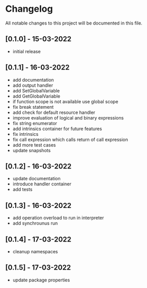 # Changelog

All notable changes to this project will be documented in this file.

## [0.1.0] - 15-03-2022

- initial release

## [0.1.1] - 16-03-2022

- add documentation
- add output handler
- add SetGlobalVariable
- add GetGlobalVariable
- if function scope is not available use global scope
- fix break statement
- add check for default resource handler
- improve evaluation of logical and binary expressions
- fix string enumerator
- add intrinsics container for future features
- fix intrinsics
- fix call expression which calls return of call expression
- add more test cases
- update snapshots

## [0.1.2] - 16-03-2022

- update documentation
- introduce handler container
- add tests

## [0.1.3] - 16-03-2022

- add operation overload to run in interpreter
- add synchrounus run

## [0.1.4] - 17-03-2022

- cleanup namespaces

## [0.1.5] - 17-03-2022

- update package properties